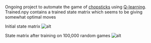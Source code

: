 Ongoing project to automate the game of [chopsticks](https://en.wikipedia.org/wiki/Chopsticks_(hand_game)) using [Q-learning](https://en.wikipedia.org/wiki/Q-learning).
Trained.npy contains a trained state matrix which seems to be giving somewhat optimal moves

Initial state matrix
![alt](http://imgur.com/TOzFdPh.png)

State matrix after training on 100,000 random games
![alt](http://imgur.com/TZClnmA.png)
